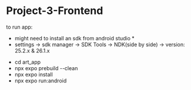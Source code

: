 # Project-3-Frontend
to run app:
* might need to install an sdk from android studio *
* settings -> sdk manager -> SDK Tools -> NDK(side by side) -> version: 25.2.x & 26.1.x 
- cd art_app
- npx expo prebuild --clean 
- npx expo install
- npx expo run:android
